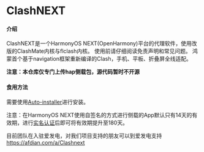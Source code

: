 
# ClashNEXT

#### 介绍

ClashNEXT是一个HarmonyOS NEXT(OpenHarmony)平台的代理软件，使用改版的ClashMate内核与flclash内核。
使用前请仔细阅读免责声明和常见问题。
鸿蒙首个基于navigation框架重新编译的Clash，手机、平板、折叠屏全线适配。

**注意：本仓库仅专门上传hap侧载包，源代码暂时不开源**

#### 食用方法

需要使用[Auto-installer](https://github.com/likuai2010/auto-installer/)进行安装。

注意：在HarmonyOS NEXT使用自签名的方式进行侧载的App默认只有14天的有效期，进行[实名认证](https://developer.huawei.com/consumer/cn/verified/enrollment)后即可将有效期提升至180天。

目前团队在入驻爱发电，对我们项目支持的朋友可以到爱发电支持
https://afdian.com/a/Clashnext
